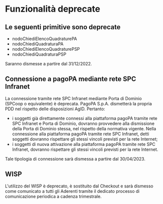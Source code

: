 # Funzionalità deprecate

## Le seguenti primitive sono deprecate

* nodoChiediElencoQuadraturePA
* nodoChiediQuadraturaPA
* nodoChiediElencoQuadraturePSP
* nodoChiediQuadraturaPSP

Saranno dismesse a partire dal 31/12/2022.

## Connessione a pagoPA mediante rete SPC Infranet&#x20;

La connessione tramite rete SPC Infranet mediante Porta di Dominio (SPCoop o equivalente) è deprecata. PagoPA S.p.A. dismetterà la propria PDD nel rispetto delle disposizioni AgID. Pertanto:

* i soggetti già direttamente connessi alla piattaforma pagoPA tramite rete SPC Infranet e Porta di Dominio, dovranno provvedere alla dismissione della Porta di Dominio stessa, nel rispetto della normativa vigente. Nella connessione alla piattaforma pagoPA tramite rete SPC Infranet, detti soggetti dovranno rispettare gli stessi vincoli previsti per la rete Internet;
* i soggetti di nuova attivazione alla piattaforma pagoPA tramite rete SPC Infranet, dovranno rispettare gli stessi vincoli previsti per la rete Internet.

Tale tipologia di connessione sarà dismessa a partire dal 30/04/2023.

## WISP

L'utilizzo del WISP è deprecato, è sostituito dal Checkout e sarà dismesso come comunicato a tutti gli Aderenti tramite il dedicato processo di comunicazione periodica a cadenza trimestrale.
